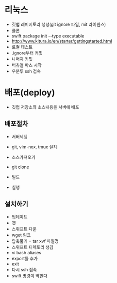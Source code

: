 # 리눅스
- 깃헙 레퍼지토리 생성(git ignore 파일, mit 라이센스)
- 클론
- swift package init --type executable
- http://www.kitura.io/en/starter/gettingstarted.html
- 로컬 테스트
- .ignore부터 커밋
- 나머지 커밋
- 버츄얼 박스 시작
- 우분투 ssh 접속

# 배포(deploy)
- 깃헙 저장소의 소스내용을 서버에 배포

## 배포절차
- 서버세팅
- git, vim-nox, tmux 설치

- 소스가져오기
- git clone

- 빌드

- 실행

## 설치하기
- 업데이트
- 겟
- 스위프트 다운
- wget 링크
- 압축풀기 = tar xvf 파일명
- 스위프트 디렉토리 생김
- vi bash aliases
- export를 추가
- exit
- 다시 ssh 접속
- swift 명령이 먹힌다